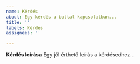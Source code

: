 ```yaml
---
name: Kérdés
about: Egy kérdés a bottal kapcsolatban...
title: ''
labels: Kérdés
assignees: ''

---
```


**Kérdés leírása**
Egy jól érthető leírás a kérdésedhez...
